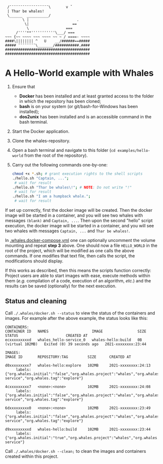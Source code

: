```
 /¯¯¯¯¯¯¯¯¯¯¯¯¯¯¯¯¯¯\       v ˇ
 | Thar be whales!
 \______  __________/
        \ |                      .
         \|                    ==
          \                 ===
     /''''**'''''''''''\___/ ===
~~~ {~~ ~~~~ ~~~ ~~~~ ~~ ~ / ====- ~~~~
####\|||||||| ^   U    __/######==#####
##### ¯¯¯¯¯¯¯¯\_______/###########.####
#######################################
#######################################
```

# A Hello-World example with Whales #

1. Ensure that
    - **Docker** has been installed and at least granted access to the folder in which the repository has been cloned;
    - **bash** is on your system (or git/bash-for-Windows has been installed);
    - **dos2unix** has been installed and is an accessible command in the bash terminal.
2. Start the Docker application.
3. Clone the whales-repository.
4. Open a bash terminal and
     navigate to this folder (`cd examples/hello-world` from the root of the repository).
5. Carry out the following commands one-by-one:

    ```bash
    chmod +x *.sh; # grant execution rights to the shell scripts
    ./hello.sh "Captain, ...";
     # wait for result
    ./hello.sh "Thar be whales\!"; # NOTE: Do not write "!"
     # wait for result
    ./hello.sh "I am a humpback whale.";
     # wait for result
    ```

If set up correctly, first the docker image will be created.
Then the docker image will be started in a container,
and you will see two whales with messages `(blank)` and `Captain, ...`.
Then upon the second "hello" script execution, the docker image will be started in a container,
and you will see two whales with messages `Captain, ...` and `Thar be whales!`.

In [.whales.docker-compose.yml](.whales.docker-compose.yml)
one can optionally uncomment the volume mounting and repeat **step 3** above.
One should now a file `HELLO_WORLD` in the root of the project,
which will be modified as one calls the above commands.
If one modifies that text file, then calls the script,
the modifications should display.

If this works as described, then this means the scripts function correctly:
Project users are able to start images with ease, execute methods within them
(_e.g._ compilation of a code, execution of an algorithm, _etc._)
and the results can be saved (optionally) for the next execution.

## Status and cleaning ##

Call `./.whales/docker.sh --status` to view the status of the containers and images.
For example after the above example, the status looks like this:

```
CONTAINERS:
CONTAINER ID   NAMES                    IMAGE                SIZE                 STATUS                      CREATED AT
ecxxxxxxxxxd   whales_hello-service_0   whales-hello:build   0B (virtual 102MB)   Exited (0) 39 seconds ago   2021-xxxxxxxx:23:44

IMAGES:
IMAGE ID       REPOSITORY:TAG         SIZE      CREATED AT

d0xxxxxxxxx7   whales-hello:explore   102MB     2021-xxxxxxxx:24:13
     labels:   {"org.whales.initial":"false","org.whales.project":"whales","org.whales.service":"hello-service","org.whales.tag":"explore"}

4cxxxxxxxxx7   <none>:<none>          102MB     2021-xxxxxxxx:24:08
     labels:   {"org.whales.initial":"false","org.whales.project":"whales","org.whales.service":"hello-service","org.whales.tag":"explore"}

6dxxxxxxxxx0   <none>:<none>          102MB     2021-xxxxxxxx:23:49
     labels:   {"org.whales.initial":"false","org.whales.project":"whales","org.whales.service":"hello-service","org.whales.tag":"explore"}

d9xxxxxxxxxd   whales-hello:build     102MB     2021-xxxxxxxx:23:44
     labels:   {"org.whales.initial":"true","org.whales.project":"whales","org.whales.service":"hello-service"}
```

Call `./.whales/docker.sh --clean;` to clean the images and containers created within this project.
